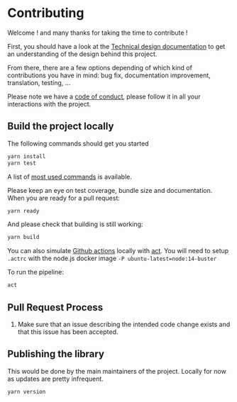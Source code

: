 # Contributing

Welcome ! and many thanks for taking the time to contribute !

First, you should have a look at the [Technical design
documentation](TECHNICAL_DESIGN.md) to get an understanding of the design
behind this project.

From there, there are a few options depending of which kind of contributions
you have in mind: bug fix, documentation improvement, translation, testing,
...

Please note we have a [code of conduct](CODE_OF_CONDUCT.md), please follow it
in all your interactions with the project.

## Build the project locally

The following commands should get you started

```bash
yarn install
yarn test
```

A list of [most used commands](MAINTENANCE.md) is available.

Please keep an eye on test coverage, bundle size and documentation.
When you are ready for a pull request:

```bash
yarn ready
```

And please check that building is still working:

```bash
yarn build
```

You can also simulate [Github actions](https://docs.github.com/en/actions)
locally with [act](https://github.com/nektos/act).
You will need to setup `.actrc` with the node.js docker image `-P
ubuntu-latest=node:14-buster`

To run the pipeline:

```bash
act
```

## Pull Request Process

1.  Make sure that an issue describing the intended code change exists and
    that this issue has been accepted.

## Publishing the library

This would be done by the main maintainers of the project. Locally for now as
updates are pretty infrequent.

```bash
yarn version
```
